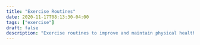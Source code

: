 ```yaml
---
title: "Exercise Routines"
date: 2020-11-17T08:13:30-04:00
tags: ["exercise"]
draft: false
description: "Exercise routines to improve and maintain physical health"
---
```


